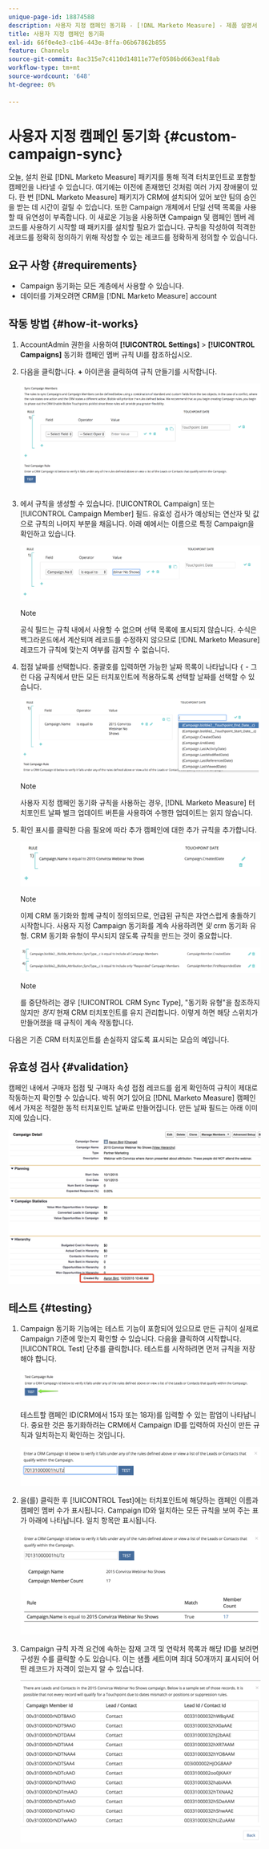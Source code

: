 ```yaml
---
unique-page-id: 18874588
description: 사용자 지정 캠페인 동기화 - [!DNL Marketo Measure] - 제품 설명서
title: 사용자 지정 캠페인 동기화
exl-id: 66f0e4e3-c1b6-443e-8ffa-06b67862b855
feature: Channels
source-git-commit: 8ac315e7c4110d14811e77ef0586bd663ea1f8ab
workflow-type: tm+mt
source-wordcount: '648'
ht-degree: 0%

---
```


# 사용자 지정 캠페인 동기화 {#custom-campaign-sync}

오늘, 설치 완료 [!DNL Marketo Measure] 패키지를 통해 적격 터치포인트로 포함할 캠페인을 나타낼 수 있습니다. 여기에는 이전에 존재했던 것처럼 여러 가지 장애물이 있다. 한 번 [!DNL Marketo Measure] 패키지가 CRM에 설치되어 있어 보안 팀의 승인을 받는 데 시간이 걸릴 수 있습니다. 또한 Campaign 개체에서 단일 선택 목록을 사용할 때 유연성이 부족합니다. 이 새로운 기능을 사용하면 Campaign 및 캠페인 멤버 레코드를 사용하기 시작할 때 패키지를 설치할 필요가 없습니다. 규칙을 작성하여 적격한 레코드를 정확히 정의하기 위해 작성할 수 있는 레코드를 정확하게 정의할 수 있습니다.

## 요구 사항 {#requirements}

* Campaign 동기화는 모든 계층에서 사용할 수 있습니다.
* 데이터를 가져오려면 CRM을 [!DNL Marketo Measure] account

## 작동 방법 {#how-it-works}

1. AccountAdmin 권한을 사용하여 **[!UICONTROL Settings]** > **[!UICONTROL Campaigns]** 동기화 캠페인 멤버 규칙 UI를 참조하십시오.
1. 다음을 클릭합니다. **+** 아이콘을 클릭하여 규칙 만들기를 시작합니다.

   ![](assets/1-1.png)

1. 에서 규칙을 생성할 수 있습니다. [!UICONTROL Campaign] 또는 [!UICONTROL Campaign Member] 필드. 유효성 검사가 예상되는 연산자 및 값으로 규칙의 나머지 부분을 채웁니다. 아래 예에서는 이름으로 특정 Campaign을 확인하고 있습니다.

   ![](assets/2-1.png)

   >[!NOTE]
   >
   >공식 필드는 규칙 내에서 사용할 수 없으며 선택 목록에 표시되지 않습니다. 수식은 백그라운드에서 계산되며 레코드를 수정하지 않으므로 [!DNL Marketo Measure] 레코드가 규칙에 맞는지 여부를 감지할 수 없습니다.

1. 접점 날짜를 선택합니다. 중괄호를 입력하면 가능한 날짜 목록이 나타납니다 `{` - 그런 다음 규칙에서 만든 모든 터치포인트에 적용하도록 선택할 날짜를 선택할 수 있습니다.

   ![](assets/3-1.png)

   >[!NOTE]
   >
   >사용자 지정 캠페인 동기화 규칙을 사용하는 경우, [!DNL Marketo Measure] 터치포인트 날짜 벌크 업데이트 버튼을 사용하여 수행한 업데이트는 읽지 않습니다.

1. 확인 표시를 클릭한 다음 필요에 따라 추가 캠페인에 대한 추가 규칙을 추가합니다.

   ![](assets/4-1.png)

   >[!NOTE]
   >
   >이제 CRM 동기화와 함께 규칙이 정의되므로, 언급된 규칙은 자연스럽게 충돌하기 시작합니다. 사용자 지정 Campaign 동기화를 계속 사용하려면 _및_ crm 동기화 유형. CRM 동기화 유형이 무시되지 않도록 규칙을 만드는 것이 중요합니다.

   ![](assets/5-1.png)

   >[!NOTE]
   >
   >를 중단하려는 경우 [!UICONTROL CRM Sync Type], &quot;동기화 유형&quot;을 참조하지 않지만 _정지_ 현재 CRM 터치포인트를 유지 관리합니다. 이렇게 하면 해당 스위치가 만들어졌을 때 규칙이 계속 작동합니다.

다음은 기존 CRM 터치포인트를 손실하지 않도록 표시되는 모습의 예입니다.

## 유효성 검사 {#validation}

캠페인 내에서 구매자 접점 및 구매자 속성 접점 레코드를 쉽게 확인하여 규칙이 제대로 작동하는지 확인할 수 있습니다. 박쥐 여기 있어요 [!DNL Marketo Measure] 캠페인에서 가져온 적절한 동적 터치포인트 날짜로 만들어집니다. 만든 날짜 필드는 아래 이미지에 있습니다.

![](assets/6-1.png)

## 테스트 {#testing}

1. Campaign 동기화 기능에는 테스트 기능이 포함되어 있으므로 만든 규칙이 실제로 Campaign 기준에 맞는지 확인할 수 있습니다. 다음을 클릭하여 시작합니다. [!UICONTROL Test] 단추를 클릭합니다. 테스트를 시작하려면 먼저 규칙을 저장해야 합니다.

   ![](assets/7-1.png)

   테스트할 캠페인 ID(CRM에서 15자 또는 18자)를 입력할 수 있는 팝업이 나타납니다. 중요한 것은 동기화하려는 CRM에서 Campaign ID를 입력하여 자신이 만든 규칙과 일치하는지 확인하는 것입니다.

   ![](assets/8-1.png)

1. 을(를) 클릭한 후 [!UICONTROL Test]에는 터치포인트에 해당하는 캠페인 이름과 캠페인 멤버 수가 표시됩니다. Campaign ID와 일치하는 모든 규칙을 보여 주는 표가 아래에 나타납니다. 일치 항목만 표시됩니다.

   ![](assets/9.png)

1. Campaign 규칙 자격 요건에 속하는 잠재 고객 및 연락처 목록과 해당 ID를 보려면 구성원 수를 클릭할 수도 있습니다. 이는 샘플 세트이며 최대 50개까지 표시되어 어떤 레코드가 자격이 있는지 알 수 있습니다.

   ![](assets/10.png)
